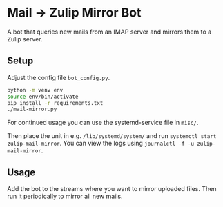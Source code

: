 # Mail -> Zulip Mirror Bot

A bot that queries new mails from an IMAP server and mirrors them to a Zulip server.

## Setup

Adjust the config file `bot_config.py`.

```bash
python -m venv env
source env/bin/activate
pip install -r requirements.txt
./mail-mirror.py
```

For continued usage you can use the systemd-service file in `misc/`.

Then place the unit in e.g. `/lib/systemd/system/` and run `systemctl start zulip-mail-mirror`. You can view the logs using `journalctl -f -u zulip-mail-mirror`.

## Usage

Add the bot to the streams where you want to mirror uploaded files. Then run it periodically to mirror all new mails.

